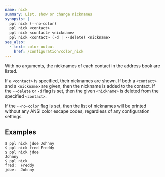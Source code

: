 ```yaml
---
name: nick
summary: List, show or change nicknames
synopsis: |
  ppl nick (--no-color)
  ppl nick <contact>
  ppl nick <contact> <nickname>
  ppl nick <contact> (-d | --delete) <nickname>
see_also:
  - text: color output
    href: /configuration/color_nick
---
```


With no arguments, the nicknames of each contact in the address book are listed.

If a `<contact>` is specified, their nicknames are shown. If both a `<contact>`
and a `<nickname>` are given, then the nickname is added to the contact. If the
`--delete` or `-d` flag is set, then the given `<nickname>` is
deleted from the specified `<contact>`.

If the `--no-color` flag is set, then the list of nicknames will be printed
without any ANSI color escape codes, regardless of any configuration settings.

## Examples

    $ ppl nick jdoe Johnny
    $ ppl nick fred Freddy
    $ ppl nick jdoe
    Johnny
    $ ppl nick
    fred:  Freddy
    jdoe:  Johnny


